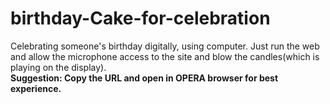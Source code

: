 # birthday-Cake-for-celebration
Celebrating someone's birthday digitally, using computer. Just run the web and allow the microphone access to the site and blow the candles(which is playing on the display).
<br>
<b>Suggestion: Copy the URL and open in OPERA browser for best experience.
